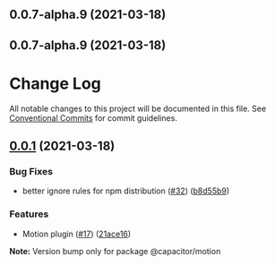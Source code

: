 ## 0.0.7-alpha.9 (2021-03-18)



## 0.0.7-alpha.9 (2021-03-18)



# Change Log

All notable changes to this project will be documented in this file.
See [Conventional Commits](https://conventionalcommits.org) for commit guidelines.


## [0.0.1](https://github.com/) (2021-03-18)

### Bug Fixes


* better ignore rules for npm distribution ([#32](https://github.com/)) ([b8d55b9](https://github.com/))


### Features

* Motion plugin ([#17](https://github.com/)) ([21ace16](https://github.com/))

**Note:** Version bump only for package @capacitor/motion
